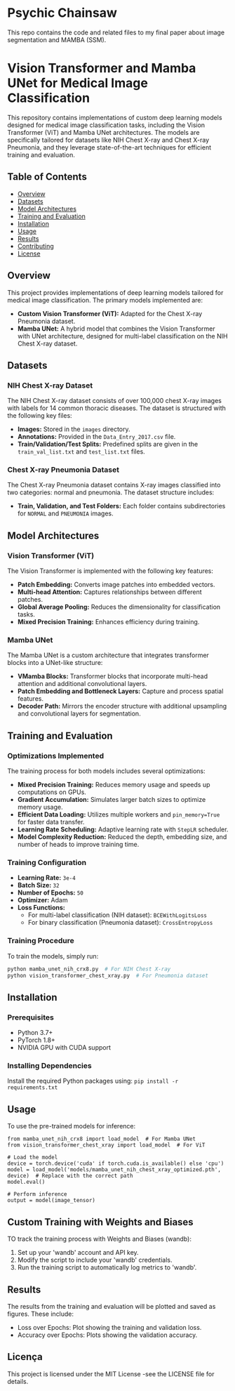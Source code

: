 # Psychic Chainsaw

This repo contains the code and related files to my final paper about image segmentation and MAMBA (SSM).

# Vision Transformer and Mamba UNet for Medical Image Classification

This repository contains implementations of custom deep learning models designed for medical image classification tasks, including the Vision Transformer (ViT) and Mamba UNet architectures. The models are specifically tailored for datasets like NIH Chest X-ray and Chest X-ray Pneumonia, and they leverage state-of-the-art techniques for efficient training and evaluation.

## Table of Contents

- [Overview](#overview)
- [Datasets](#datasets)
- [Model Architectures](#model-architectures)
- [Training and Evaluation](#training-and-evaluation)
- [Installation](#installation)
- [Usage](#usage)
- [Results](#results)
- [Contributing](#contributing)
- [License](#license)

## Overview

This project provides implementations of deep learning models tailored for medical image classification. The primary models implemented are:

- **Custom Vision Transformer (ViT):** Adapted for the Chest X-ray Pneumonia dataset.
- **Mamba UNet:** A hybrid model that combines the Vision Transformer with UNet architecture, designed for multi-label classification on the NIH Chest X-ray dataset.

## Datasets

### NIH Chest X-ray Dataset

The NIH Chest X-ray dataset consists of over 100,000 chest X-ray images with labels for 14 common thoracic diseases. The dataset is structured with the following key files:

- **Images:** Stored in the `images` directory.
- **Annotations:** Provided in the `Data_Entry_2017.csv` file.
- **Train/Validation/Test Splits:** Predefined splits are given in the `train_val_list.txt` and `test_list.txt` files.

### Chest X-ray Pneumonia Dataset

The Chest X-ray Pneumonia dataset contains X-ray images classified into two categories: normal and pneumonia. The dataset structure includes:

- **Train, Validation, and Test Folders:** Each folder contains subdirectories for `NORMAL` and `PNEUMONIA` images.

## Model Architectures

### Vision Transformer (ViT)

The Vision Transformer is implemented with the following key features:

- **Patch Embedding:** Converts image patches into embedded vectors.
- **Multi-head Attention:** Captures relationships between different patches.
- **Global Average Pooling:** Reduces the dimensionality for classification tasks.
- **Mixed Precision Training:** Enhances efficiency during training.

### Mamba UNet

The Mamba UNet is a custom architecture that integrates transformer blocks into a UNet-like structure:

- **VMamba Blocks:** Transformer blocks that incorporate multi-head attention and additional convolutional layers.
- **Patch Embedding and Bottleneck Layers:** Capture and process spatial features.
- **Decoder Path:** Mirrors the encoder structure with additional upsampling and convolutional layers for segmentation.

## Training and Evaluation

### Optimizations Implemented

The training process for both models includes several optimizations:

- **Mixed Precision Training:** Reduces memory usage and speeds up computations on GPUs.
- **Gradient Accumulation:** Simulates larger batch sizes to optimize memory usage.
- **Efficient Data Loading:** Utilizes multiple workers and `pin_memory=True` for faster data transfer.
- **Learning Rate Scheduling:** Adaptive learning rate with `StepLR` scheduler.
- **Model Complexity Reduction:** Reduced the depth, embedding size, and number of heads to improve training time.

### Training Configuration

- **Learning Rate:** `3e-4`
- **Batch Size:** `32`
- **Number of Epochs:** `50`
- **Optimizer:** Adam
- **Loss Functions:** 
  - For multi-label classification (NIH dataset): `BCEWithLogitsLoss`
  - For binary classification (Pneumonia dataset): `CrossEntropyLoss`

### Training Procedure

To train the models, simply run:

```bash
python mamba_unet_nih_crx8.py  # For NIH Chest X-ray
python vision_transformer_chest_xray.py  # For Pneumonia dataset
```

## Installation

### Prerequisites

- Python 3.7+
- PyTorch 1.8+
- NVIDIA GPU with CUDA support

### Installing Dependencies

Install the required Python packages using:
`pip install -r requirements.txt`

## Usage

To use the pre-trained models for inference:

```
from mamba_unet_nih_crx8 import load_model  # For Mamba UNet
from vision_transformer_chest_xray import load_model  # For ViT

# Load the model
device = torch.device('cuda' if torch.cuda.is_available() else 'cpu')
model = load_model('models/mamba_unet_nih_chest_xray_optimized.pth', device)  # Replace with the correct path
model.eval()

# Perform inference
output = model(image_tensor)
```

## Custom Training with Weights and Biases

TO track the training process with Weights and Biases (wandb):
1. Set up your 'wandb' account and API key.
2. Modify the script to include your 'wandb' credentials.
3. Run the training script to automatically log metrics to 'wandb'.

## Results
The results from the training and evaluation will be plotted and saved as figures. These include:
- Loss over Epochs: Plot showing the training and validation loss.
- Accuracy over Epochs: Plots showing the validation accuracy.

## Licença

This project is licensed under the MIT License -see the LICENSE file for details.